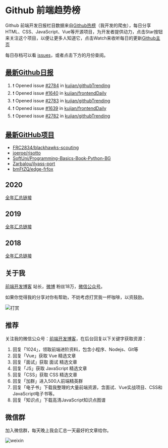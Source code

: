 # Github 前端趋势榜

Github 前端开发日报栏目数据来自[Github热榜](https://github.qdkfweb.cn/)（我开发的爬虫），每日分享HTML、CSS、JavaScript、Vue等开源项目，为开发者提供动力，点击Star按钮来关注这个项目，以便让更多人知道它，点击Watch来收听每日的更新[Github主页](https://github.com/kujian/githubTrending)

每日存档可以看 [issues](https://github.com/kujian/githubTrending/issues)，或者点击下方的月份查阅。

## [最新Github日报](https://github.com/kujian/githubTrending/issues)

<!--START_SECTION:activity-->
1. ❗ Opened issue [#2784](https://github.com/kujian/githubTrending/issues/2784) in [kujian/githubTrending](https://github.com/kujian/githubTrending)
2. ❗ Opened issue [#1640](https://github.com/kujian/frontendDaily/issues/1640) in [kujian/frontendDaily](https://github.com/kujian/frontendDaily)
3. ❗ Opened issue [#2783](https://github.com/kujian/githubTrending/issues/2783) in [kujian/githubTrending](https://github.com/kujian/githubTrending)
4. ❗ Opened issue [#1639](https://github.com/kujian/frontendDaily/issues/1639) in [kujian/frontendDaily](https://github.com/kujian/frontendDaily)
5. ❗ Opened issue [#2782](https://github.com/kujian/githubTrending/issues/2782) in [kujian/githubTrending](https://github.com/kujian/githubTrending)
<!--END_SECTION:activity-->


## [最新GitHub项目](https://github.qdkfweb.cn/)

<!-- BLOG-POST-LIST:START -->
- [FRC2834/blackhawks-scouting](https://github.qdkfweb.cn/frc2834-blackhawks-scouting/)
- [joeroe/risotto](https://github.qdkfweb.cn/joeroe-risotto/)
- [SoftUni/Programming-Basics-Book-Python-BG](https://github.qdkfweb.cn/softuni-programming-basics-book-python-bg/)
- [Zarbalou/ilyass-port](https://github.qdkfweb.cn/zarbalou-ilyass-port/)
- [bmFtZQ/edge-frfox](https://github.qdkfweb.cn/bmftzq-edge-frfox/)
<!-- BLOG-POST-LIST:END -->

## 2020
[全年汇总链接](https://github.com/kujian/githubTrending/tree/master/2020)
## 2019
[全年汇总链接](https://github.com/kujian/githubTrending/tree/master/2019)

## 2018
[全年汇总链接](https://github.com/kujian/githubTrending/tree/master/2018)

## 关于我

[前端开发博客](https://qdkfweb.cn/) 站长，[微博](https://weibo.com/kujian) 粉丝18万，[微信公众号](https://open.weixin.qq.com/qr/code?username=caibaojian_com)。


如果你觉得我的分享对你有帮助，不妨考虑打赏我一杯咖啡，以资鼓励。

![打赏](https://upload-images.jianshu.io/upload_images/570843-db4053c67a8c9ea9.png)

## 推荐

关注我的微信公众号：[前端开发博客](https://open.weixin.qq.com/qr/code?username=caibaojian_com)，在后台回复以下关键字获取资源：

1. 回复「1024」，领取前端进阶资料，包含小程序、Nodejs、Git等
2. 回复「Vue」获取 Vue 精选文章
3. 回复「面试」获取 面试 精选文章
4. 回复「JS」获取 JavaScript 精选文章
5. 回复「CSS」获取 CSS 精选文章
6. 回复「加群」进入500人前端精英群
7. 回复「电子书」下载我整理的大量前端资源，含面试、Vue实战项目、CSS和JavaScript电子书等。
8. 回复「知识点」下载高清JavaScript知识点图谱

## 微信群

加入微信群，每天晚上我会汇总一天最好的文章给你。

![weixin](https://user-images.githubusercontent.com/3055447/38468989-651132ac-3b80-11e8-8e6b-15122322a9d7.png)
